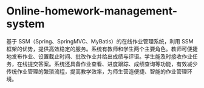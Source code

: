 # Online-homework-management-system
基于 SSM（Spring、SpringMVC、MyBatis）的在线作业管理系统，利用 SSM 框架的优势，提供高效稳定的服务。系统有教师和学生两个主要角色。教师可便捷地发布作业、设置截止时间、批改作业并给出成绩与评语。学生能及时接收作业任务，在线提交答案。系统还具备作业查看、进度跟踪、成绩查询等功能，有效减少传统作业管理的繁琐流程，提高教学效率，为师生营造便捷、智能的作业管理环境。 

